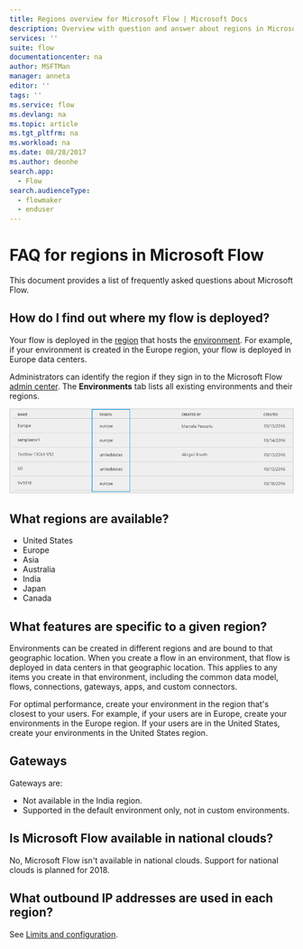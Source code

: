 ```yaml
---
title: Regions overview for Microsoft Flow | Microsoft Docs
description: Overview with question and answer about regions in Microsoft Flow
services: ''
suite: flow
documentationcenter: na
author: MSFTMan
manager: anneta
editor: ''
tags: ''
ms.service: flow
ms.devlang: na
ms.topic: article
ms.tgt_pltfrm: na
ms.workload: na
ms.date: 08/28/2017
ms.author: deonhe
search.app: 
  - Flow
search.audienceType: 
  - flowmaker
  - enduser
---
```

# FAQ for regions in Microsoft Flow
This document provides a list of frequently asked questions about Microsoft Flow.

## How do I find out where my flow is deployed?
Your flow is deployed in the [region](https://azure.microsoft.com/regions/) that hosts the [environment](environments-overview-admin.md). For example, if your environment is created in the Europe region, your flow is deployed in Europe data centers.

Administrators can identify the region if they sign in to the Microsoft Flow [admin center](https://admin.flow.microsoft.com). The **Environments** tab lists all existing environments and their regions.

![view environments](media/regions-overview/environments-list.png)

## What regions are available?
* United States
* Europe
* Asia
* Australia
* India
* Japan
* Canada

## What features are specific to a given region?
Environments can be created in different regions and are bound to that geographic location. When you create a flow in an environment, that flow is deployed in data centers in that geographic location. This applies to any items you create in that environment, including the common data model, flows, connections, gateways, apps, and custom connectors.

For optimal performance, create your environment in the region that's closest to your users. For example, if your users are in Europe, create your environments in the Europe region. If your users are in the United States, create your environments in the United States region.

## Gateways
Gateways are:

* Not available in the India region.
* Supported in the default environment only, not in custom environments.

## Is Microsoft Flow available in national clouds?
No, Microsoft Flow isn't available in national clouds. Support for national clouds is planned for 2018.

## What outbound IP addresses are used in each region?
See [Limits and configuration](limits-and-config.md).


